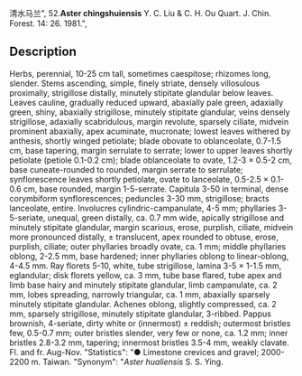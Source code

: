 清水马兰",
52.**Aster chingshuiensis** Y. C. Liu & C. H. Ou Quart. J. Chin. Forest. 14: 26. 1981.",

## Description
Herbs, perennial, 10-25 cm tall, sometimes caespitose; rhizomes long, slender. Stems ascending, simple, finely striate, densely villosulous proximally, strigillose distally, minutely stipitate glandular below leaves. Leaves cauline, gradually reduced upward, abaxially pale green, adaxially green, shiny, abaxially strigillose, minutely stipitate glandular, veins densely strigillose, adaxially scabridulous, margin revolute, sparsely ciliate, midvein prominent abaxially, apex acuminate, mucronate; lowest leaves withered by anthesis, shortly winged petiolate; blade obovate to oblanceolate, 0.7-1.5 cm, base tapering, margin serrulate to serrate; lower to upper leaves shortly petiolate (petiole 0.1-0.2 cm); blade oblanceolate to ovate, 1.2-3 × 0.5-2 cm, base cuneate-rounded to rounded, margin serrate to serrulate; synflorescence leaves shortly petiolate, ovate to lanceolate, 0.5-2.5 × 0.1-0.6 cm, base rounded, margin 1-5-serrate. Capitula 3-50 in terminal, dense corymbiform synflorescences; peduncles 3-30 mm, strigillose; bracts lanceolate, entire. Involucres cylindric-campanulate, 4-5 mm; phyllaries 3-5-seriate, unequal, green distally, ca. 0.7 mm wide, apically strigillose and minutely stipitate glandular, margin scarious, erose, purplish, ciliate, midvein more pronounced distally, ± translucent, apex rounded to obtuse, erose, purplish, ciliate; outer phyllaries broadly ovate, ca. 1 mm; middle phyllaries oblong, 2-2.5 mm, base hardened; inner phyllaries oblong to linear-oblong, 4-4.5 mm. Ray florets 5-10, white, tube strigillose, lamina 3-5 × 1-1.5 mm, eglandular; disk florets yellow, ca. 3 mm, tube base flared, tube apex and limb base hairy and minutely stipitate glandular, limb campanulate, ca. 2 mm, lobes spreading, narrowly triangular, ca. 1 mm, abaxially sparsely minutely stipitate glandular. Achenes oblong, slightly compressed, ca. 2 mm, sparsely strigillose, minutely stipitate glandular, 3-ribbed. Pappus brownish, 4-seriate, dirty white or (innermost) ± reddish; outermost bristles few, 0.5-0.7 mm; outer bristles slender, very few or none, ca. 1.2 mm; inner bristles 2.8-3.2 mm, tapering; innermost bristles 3.5-4 mm, weakly clavate. Fl. and fr. Aug-Nov.
  "Statistics": "● Limestone crevices and gravel; 2000-2200 m. Taiwan.
  "Synonym": "*Aster hualiensis* S. S. Ying.
